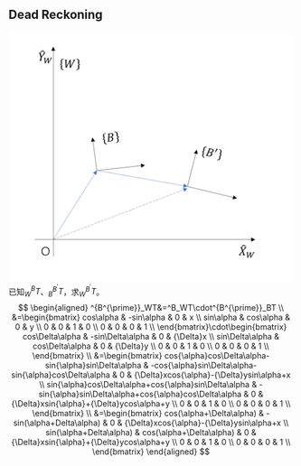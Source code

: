 ## Dead Reckoning
![](attachments/Dead%20reckoning.png)
已知$^B_WT$、$^{B^{\prime}}_BT$，求$^{B^{\prime}}_WT$。
$$
\begin{aligned}
^{B^{\prime}}_WT&=^B_WT\cdot^{B^{\prime}}_BT \\
&=\begin{bmatrix}
cos\alpha & -sin\alpha & 0 & x \\
sin\alpha & cos\alpha & 0 & y \\
0 & 0 & 1 & 0 \\
0 & 0 & 0 & 1 \\
\end{bmatrix}\cdot\begin{bmatrix}
cos\Delta\alpha & -sin\Delta\alpha & 0 & {\Delta}x \\
sin\Delta\alpha & cos\Delta\alpha & 0 & {\Delta}y \\
0 & 0 & 1 & 0 \\
0 & 0 & 0 & 1 \\
\end{bmatrix} \\
&=\begin{bmatrix}
cos{\alpha}cos\Delta\alpha-sin{\alpha}sin\Delta\alpha & -cos{\alpha}sin\Delta\alpha-sin{\alpha}cos\Delta\alpha & 0 & {\Delta}xcos{\alpha}-{\Delta}ysin\alpha+x \\
sin{\alpha}cos\Delta\alpha+cos{\alpha}sin\Delta\alpha & -sin{\alpha}sin\Delta\alpha+cos{\alpha}cos\Delta\alpha & 0 & {\Delta}xsin{\alpha}+{\Delta}ycos\alpha+y \\
0 & 0 & 1 & 0 \\
0 & 0 & 0 & 1 \\
\end{bmatrix} \\
&=\begin{bmatrix}
cos(\alpha+\Delta\alpha) & -sin(\alpha+Delta\alpha) & 0 & {\Delta}xcos{\alpha}-{\Delta}ysin\alpha+x \\
sin(\alpha+Delta\alpha) & cos(\alpha+\Delta\alpha) & 0 & {\Delta}xsin{\alpha}+{\Delta}ycos\alpha+y \\
0 & 0 & 1 & 0 \\
0 & 0 & 0 & 1 \\
\end{bmatrix}
\end{aligned}
$$